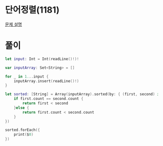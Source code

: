 # 단어정렬(1181)
[문제 설명](https://www.acmicpc.net/problem/1181)

# 풀이
```swift
let input: Int = Int(readLine()!)!

var inputArray: Set<String> = []

for _ in 1...input {
    inputArray.insert(readLine()!)
}

let sorted: [String] = Array(inputArray).sorted(by: { (first, second) in
    if first.count == second.count {
        return first < second
    }else {
        return first.count < second.count
    }
})

sorted.forEach({
    print($0)
})
```
